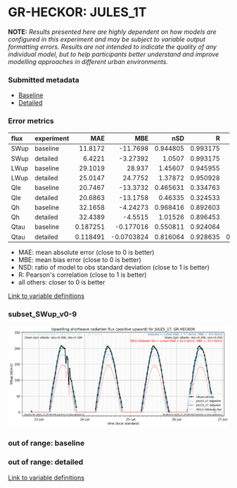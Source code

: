 # GR-HECKOR: JULES_1T

**NOTE:** *Results presented here are highly dependent on how models are configured in this experiment and may be subject to variable output formatting errors. Results are not intended to indicate the quality of any individual model, but to help participants better understand and improve modelling approaches in different urban environments.*

### Submitted metadata

- [Baseline](JULES_1T_GR-HECKOR_baseline_attrs.md)
- [Detailed](JULES_1T_GR-HECKOR_detailed_attrs.md)

### Error metrics

| flux   | experiment   |       MAE |         MBE |      nSD |        R |        5th |      95th |      RMSE |    cRMSE |       AMBE |     1-nSD |        1-R |   nSkewness |   nKurtosis |   Overlap |
|:-------|:-------------|----------:|------------:|---------:|---------:|-----------:|----------:|----------:|---------:|-----------:|----------:|-----------:|------------:|------------:|----------:|
| SWup   | baseline     | 11.8172   | -11.7698    | 0.944805 | 0.993175 | 2.89113    | 16.6312   | 14.0911   | 0.126264 | 11.7698    | 0.0551956 | 0.00682469 |   0.210954  |   0.0617629 | 0.101777  |
| SWup   | detailed     |  6.4221   |  -3.27392   | 1.0507   | 0.993175 | 2.72946    |  2.7981   |  8.62542  | 0.130045 |  3.27392   | 0.0506974 | 0.00682469 |   0.210954  |   0.0617629 | 0.101367  |
| LWup   | baseline     | 29.1019   |  28.937     | 1.45607  | 0.945955 | 9.57271    | 75.7616   | 39.1588   | 0.604471 | 28.937     | 0.456067  | 0.0540448  |   0.774356  |   0.627948  | 0.146751  |
| LWup   | detailed     | 25.0147   |  24.7752    | 1.37872  | 0.950928 | 9.17578    | 64.0385   | 33.8351   | 0.527959 | 24.7752    | 0.378717  | 0.0490717  |   0.734374  |   0.617679  | 0.137772  |
| Qle    | baseline     | 20.7467   | -13.3732    | 0.465631 | 0.334763 | 4.76908    | 56.8912   | 36.2543   | 0.951346 | 13.3732    | 0.534369  | 0.665237   |   1.39402   |   3.59442   | 0.299554  |
| Qle    | detailed     | 20.6863   | -13.1758    | 0.46335  | 0.324533 | 5.05341    | 57.0232   | 36.3358   | 0.956007 | 13.1758    | 0.53665   | 0.675467   |   1.49669   |   3.90549   | 0.299288  |
| Qh     | baseline     | 32.1658   |  -4.24273   | 0.968416 | 0.892603 | 2.16548    |  1.73416  | 48.5836   | 0.457174 |  4.24273   | 0.0315839 | 0.107397   |   0.0487449 |   0.15764   | 0.082274  |
| Qh     | detailed     | 32.4389   |  -4.5515    | 1.01526  | 0.896453 | 6.38216    |  8.45636  | 48.7818   | 0.458789 |  4.5515    | 0.0152615 | 0.103547   |   0.0298956 |   0.131995  | 0.0842051 |
| Qtau   | baseline     |  0.187251 |  -0.177016  | 0.550811 | 0.924064 | 0.0185466  |  0.546318 |  0.288975 | 0.53425  |  0.177016  | 0.44919   | 0.0759356  |   0.0395619 |   0.0769654 | 0.187856  |
| Qtau   | detailed     |  0.118491 |  -0.0703824 | 0.816064 | 0.928635 | 0.00979133 |  0.238126 |  0.180079 | 0.387698 |  0.0703824 | 0.183937  | 0.0713655  |   0.106765  |   0.259637  | 0.117565  |

 - MAE: mean absolute error (close to 0 is better)
 - MBE: mean bias error (close to 0 is better)
 - NSD: ratio of model to obs standard deviation (close to 1 is better)
 - R: Pearson's correlation (close to 1 is better)
 - all others: closer to 0 is better

[Link to variable definitions](../modelattrs/variable_definitions.md)

### <a name="subset_swup_v0-9"></a>subset_SWup_v0-9
[![JULES_1T_GR-HECKOR_subset_SWup_v0-9.png](JULES_1T_GR-HECKOR_subset_SWup_v0-9.png)](JULES_1T_GR-HECKOR_subset_SWup_v0-9.png)

### out of range: baseline


### out of range: detailed



[Link to variable definitions](../modelattrs/variable_definitions.md)

